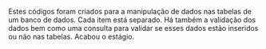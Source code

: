 Estes códigos foram criados para a manipulação de dados nas tabelas de um banco de dados.
Cada item está separado.
Há também a validação dos dados bem como uma consulta para validar se esses dados estão inseridos ou não nas tabelas.
Acabou o estágio.
